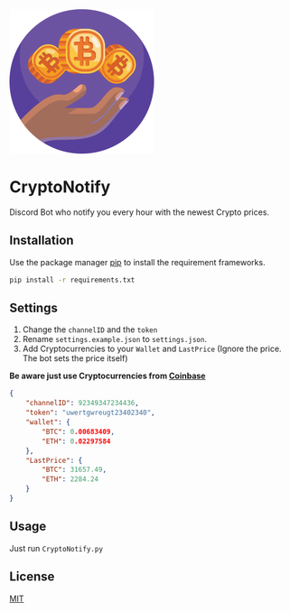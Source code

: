 <img src="icon.png" alt="icon" width="256" hight="256"/>

# CryptoNotify

Discord Bot who notify you every hour with the newest Crypto prices.

## Installation

Use the package manager [pip](https://pip.pypa.io/en/stable/) to install the requirement frameworks.

```bash
pip install -r requirements.txt
```
## Settings
1. Change the ```channelID``` and the ```token```
2. Rename ```settings.example.json``` to ```settings.json```.
3. Add Cryptocurrencies to your ```Wallet``` and ```LastPrice``` (Ignore the price. The bot sets the price itself)

**Be aware just use Cryptocurrencies from [Coinbase](https://www.coinbase.com/price)**

```json
{
    "channelID": 92349347234436,
    "token": "uwertgwreugt23402340",
    "wallet": {
        "BTC": 0.00683409,
        "ETH": 0.02297584
    },
    "LastPrice": {
        "BTC": 31657.49,
        "ETH": 2284.24
    }
}
```
## Usage
Just run ```CryptoNotify.py```

## License
[MIT](https://choosealicense.com/licenses/mit/)